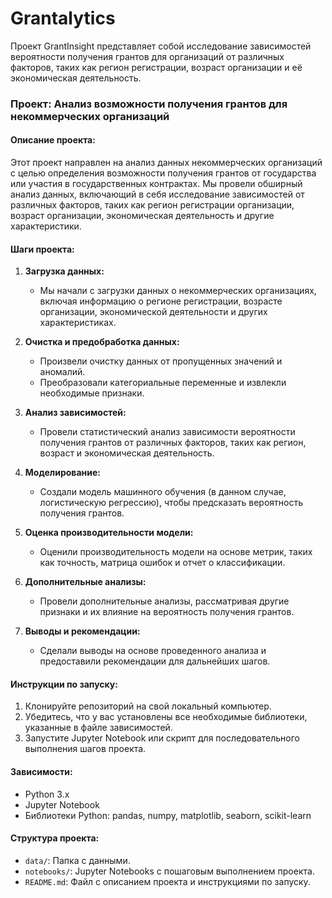 # Grantalytics
Проект GrantInsight представляет собой исследование зависимостей вероятности получения грантов для организаций от различных факторов, таких как регион регистрации, возраст организации и её экономическая деятельность.

### Проект: Анализ возможности получения грантов для некоммерческих организаций

#### Описание проекта:

Этот проект направлен на анализ данных некоммерческих организаций с целью определения возможности получения грантов от государства или участия в государственных контрактах. Мы провели обширный анализ данных, включающий в себя исследование зависимостей от различных факторов, таких как регион регистрации организации, возраст организации, экономическая деятельность и другие характеристики.

#### Шаги проекта:

1. **Загрузка данных:**
   - Мы начали с загрузки данных о некоммерческих организациях, включая информацию о регионе регистрации, возрасте организации, экономической деятельности и других характеристиках.

2. **Очистка и предобработка данных:**
   - Произвели очистку данных от пропущенных значений и аномалий.
   - Преобразовали категориальные переменные и извлекли необходимые признаки.

3. **Анализ зависимостей:**
   - Провели статистический анализ зависимости вероятности получения грантов от различных факторов, таких как регион, возраст и экономическая деятельность.

4. **Моделирование:**
   - Создали модель машинного обучения (в данном случае, логистическую регрессию), чтобы предсказать вероятность получения грантов.

5. **Оценка производительности модели:**
   - Оценили производительность модели на основе метрик, таких как точность, матрица ошибок и отчет о классификации.

6. **Дополнительные анализы:**
   - Провели дополнительные анализы, рассматривая другие признаки и их влияние на вероятность получения грантов.

7. **Выводы и рекомендации:**
   - Сделали выводы на основе проведенного анализа и предоставили рекомендации для дальнейших шагов.

#### Инструкции по запуску:

1. Клонируйте репозиторий на свой локальный компьютер.
2. Убедитесь, что у вас установлены все необходимые библиотеки, указанные в файле зависимостей.
3. Запустите Jupyter Notebook или скрипт для последовательного выполнения шагов проекта.

#### Зависимости:

- Python 3.x
- Jupyter Notebook
- Библиотеки Python: pandas, numpy, matplotlib, seaborn, scikit-learn

#### Структура проекта:

- `data/`: Папка с данными.
- `notebooks/`: Jupyter Notebooks с пошаговым выполнением проекта.
- `README.md`: Файл с описанием проекта и инструкциями по запуску.
